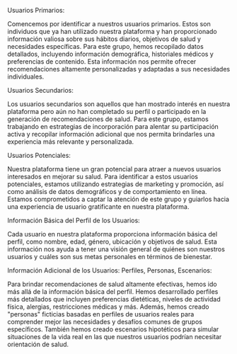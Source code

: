 Usuarios Primarios:

Comencemos por identificar a nuestros usuarios primarios. Estos son individuos que ya han utilizado nuestra plataforma y han proporcionado información valiosa sobre sus hábitos diarios, objetivos de salud y necesidades específicas. Para este grupo, hemos recopilado datos detallados, incluyendo información demográfica, historiales médicos y preferencias de contenido. Esta información nos permite ofrecer recomendaciones altamente personalizadas y adaptadas a sus necesidades individuales.

Usuarios Secundarios:

Los usuarios secundarios son aquellos que han mostrado interés en nuestra plataforma pero aún no han completado su perfil o participado en la generación de recomendaciones de salud. Para este grupo, estamos trabajando en estrategias de incorporación para alentar su participación activa y recopilar información adicional que nos permita brindarles una experiencia más relevante y personalizada.

Usuarios Potenciales:

Nuestra plataforma tiene un gran potencial para atraer a nuevos usuarios interesados en mejorar su salud. Para identificar a estos usuarios potenciales, estamos utilizando estrategias de marketing y promoción, así como análisis de datos demográficos y de comportamiento en línea. Estamos comprometidos a captar la atención de este grupo y guiarlos hacia una experiencia de usuario gratificante en nuestra plataforma.

Información Básica del Perfil de los Usuarios:

Cada usuario en nuestra plataforma proporciona información básica del perfil, como nombre, edad, género, ubicación y objetivos de salud. Esta información nos ayuda a tener una visión general de quiénes son nuestros usuarios y cuáles son sus metas personales en términos de bienestar.

Información Adicional de los Usuarios: Perfiles, Personas, Escenarios:

Para brindar recomendaciones de salud altamente efectivas, hemos ido más allá de la información básica del perfil. Hemos desarrollado perfiles más detallados que incluyen preferencias dietéticas, niveles de actividad física, alergias, restricciones médicas y más. Además, hemos creado "personas" ficticias basadas en perfiles de usuarios reales para comprender mejor las necesidades y desafíos comunes de grupos específicos. También hemos creado escenarios hipotéticos para simular situaciones de la vida real en las que nuestros usuarios podrían necesitar orientación de salud.
